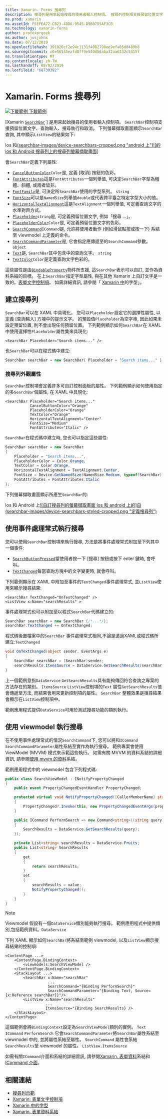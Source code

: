 ```yaml
---
title: Xamarin. Forms 搜尋列
description: 搜尋列是用來起始搜尋的使用者輸入控制項。 搜尋列控制項支援預留位置文字、查詢輸入、執行和取消。 本文說明如何在 XAML 和程式碼中使用搜尋列。
ms.prod: xamarin
ms.assetId: F5EFEA72-CB23-4DD6-9545-D9BB755AF3CB
ms.technology: xamarin-forms
author: profexorgeek
ms.author: jusjohns
ms.date: 07/12/2019
ms.openlocfilehash: 391820cf2e94c1131f4082798ee9efa05d8489b8
ms.sourcegitcommit: c6e56545eafd8ff9e540d56aba32aa6232c5315f
ms.translationtype: MT
ms.contentlocale: zh-TW
ms.lasthandoff: 08/02/2019
ms.locfileid: "68739392"
---
```

# <a name="xamarinforms-searchbar"></a>Xamarin. Forms 搜尋列

[![下載範例](~/media/shared/download.png) 下載範例](https://docs.microsoft.com/samples/xamarin/xamarin-forms-samples/userinterface-searchbardemos/)

[Xamarin [`SearchBar`](xref:Xamarin.Forms.SearchBar) ] 是用來起始搜尋的使用者輸入控制項。 `SearchBar`控制項支援預留位置文字、查詢輸入、搜尋執行和取消。 下列螢幕擷取畫面顯示`SearchBar`查詢, 其中顯示`ListView`的結果如下:

Ios 和[(searchbar-images/device-searchbars-cropped.png "android 上")![的 ios 和 Android 搜尋列上的搜尋列螢幕擷取畫面]](searchbar-images/device-searchbars.png#lightbox "IOS 和 Android 上的搜尋列")

會`SearchBar`定義下列屬性:

* [`CancelButtonColor`](xref:Xamarin.Forms.SearchBar.CancelButtonColor)`Color`是, 定義 [取消] 按鈕的色彩。
* [`FontAttributes`](xref:Xamarin.Forms.SearchBar.FontAttributes)這是`FontAttributes`一個列舉值, 可決定`SearchBar`字型為粗體、斜體, 或兩者皆非。
* [`FontFamily`](xref:Xamarin.Forms.SearchBar.FontFamily)是, 可決定所`SearchBar`使用的字型系列。 `string`
* [`FontSize`](xref:Xamarin.Forms.SearchBar.FontSize)可以是`NamedSize`列舉值`double`或代表跨平臺之特定字型大小的值。
* [`HorizontalTextAlignment`](xref:Xamarin.Forms.SearchBar.HorizontalTextAlignment)這是`TextAlignment`一個列舉值, 可定義查詢文字的水準對齊方式。
* [`Placeholder`](xref:Xamarin.Forms.SearchBar.Placeholder)`string`是, 可定義預留位置文字, 例如「搜尋 ...」。
* [`PlaceholderColor`](xref:Xamarin.Forms.SearchBar.PlaceholderColor)`Color`是, 可定義預留位置文字的色彩。
* [`SearchCommand`](xref:Xamarin.Forms.SearchBar.SearchCommand)`ICommand`是, 允許將使用者動作 (例如滑鼠點按或按一下) 系結至 viewmodel 上定義的命令。
* [`SearchCommandParameter`](xref:Xamarin.Forms.SearchBar.SearchCommandParameter)是, 它會指定應傳遞至的`SearchCommand`參數。 `object`
* [`Text`](xref:Xamarin.Forms.SearchBar.Text)是, `SearchBar`其中包含中的查詢文字。 `string`
* [`TextColor`](xref:Xamarin.Forms.SearchBar.TextColor)`Color`是定義查詢文字色彩的。

這些屬性是由[`BindableProperty`](xref:Xamarin.Forms.BindableProperty)物件所支援, 這`SearchBar`表示可以自訂, 並作為資料系結的目標。 在上`SearchBar`指定字型屬性, 與在其他 Xamarin 上自訂文字是一致的。[表單文字控制項](~/xamarin-forms/user-interface/text/index.md)。 如需詳細資訊, 請參閱「 [Xamarin 中](~/xamarin-forms/user-interface/text/fonts.md)的字型」。

## <a name="create-a-searchbar"></a>建立搜尋列

`SearchBar`可以在 XAML 中具現化。 您可以`Placeholder`設定它的選擇性屬性, 以定義 [查詢輸入] 方塊中的提示文字。 的預設值`Placeholder`為空字串, 因此如果未設定預留位置, 則不會出現任何預留位置。 下列範例顯示如何`SearchBar`在 XAML 中使用選擇性`Placeholder`屬性集來具現化:

```xaml
<SearchBar Placeholder="Search items..." />
```

也`SearchBar`可以在程式碼中建立:

```csharp
SearchBar searchBar = new SearchBar{ Placeholder = "Search items..." };
```

### <a name="searchbar-appearance-properties"></a>搜尋列外觀屬性

`SearchBar`控制項會定義許多可自訂控制面板的屬性。 下列範例顯示如何使用指定的多`SearchBar`個屬性, 在 XAML 中具現化:

```xaml
<SearchBar Placeholder="Search items..."
           CancelButtonColor="Orange"
           PlaceholderColor="Orange"
           TextColor="Orange"
           HorizontalTextAlignment="Center"
           FontSize="Medium"
           FontAttributes="Italic" />
```

`SearchBar`在程式碼中建立時, 您也可以指定這些屬性:

```csharp
SearchBar searchBar = new SearchBar
{
    Placeholder = "Search items...",
    PlaceholderColor = Color.Orange,
    TextColor = Color.Orange,
    HorizontalTextAlignment = TextAlignment.Center,
    FontSize = Device.GetNamedSize(NamedSize.Medium, typeof(SearchBar)),
    FontAttributes = FontAttributes.Italic
};
```

下列螢幕擷取畫面顯示所產生`SearchBar`的:

Ios 和 Android 上[![自訂搜尋列的螢幕擷取畫面 Ios 和 android 上的]自(searchbar-images/device-searchbars-styled-cropped.png "定義搜尋列")](searchbar-images/device-searchbars-styled.png#lightbox "IOS 和 Android 上的自訂搜尋列")

## <a name="perform-a-search-with-event-handlers"></a>使用事件處理常式執行搜尋

您可以使用`SearchBar`控制項來執行搜尋, 方法是將事件處理常式附加至下列其中一個事件:

* [`SearchButtonPressed`](xref:Xamarin.Forms.SearchBar.SearchButtonPressed)當使用者按一下 [搜尋] 按鈕或按下 enter 鍵時, 會呼叫。
* [`TextChanged`](xref:Xamarin.Forms.SearchBar.TextChanged)每當查詢方塊中的文字變更時, 就會呼叫。

下列範例顯示在 XAML 中附加至事件的`TextChanged`事件處理常式, 並`ListView`使用來顯示搜尋結果:

```xaml
<SearchBar TextChanged="OnTextChanged" />
<ListView x:Name="searchResults" >
```

事件處理常式也可以附加至以程式`SearchBar`代碼建立的:

```csharp
SearchBar searchBar = new SearchBar {/*...*/};
searchBar.TextChanged += OnTextChanged;
```

程式碼後置檔案中的`SearchBar` 事件處理常式相同,不論是透過XAML或程式碼所建立:`TextChanged`

```csharp
void OnTextChanged(object sender, EventArgs e)
{
    SearchBar searchBar = (SearchBar)sender;
    searchResults.ItemsSource = DataService.GetSearchResults(searchBar.Text);
}
```

上一個範例意指`DataService` `GetSearchResults`具有能夠傳回符合查詢之專案的方法存在的類別。 `ItemsSource` `ListView`控制項的`Text` 屬性`GetSearchResults`值會傳遞至方法, 而結果會用來更新控制項的屬性。 `SearchBar` 整體效果是搜尋結果會顯示在`ListView`控制項中。

範例應用程式提供`DataService`可用於測試搜尋功能的類別執行。

## <a name="perform-a-search-using-a-viewmodel"></a>使用 viewmodel 執行搜尋

在不使用事件處理常式的情況`SearchCommand`下, 您可以將和`ICommand` `SearchCommandParameter`屬性系結至實作為執行搜尋。 範例專案會使用 ViewModel (MVVM) 模式來示範這些執行。 如需有關 MVVM 的資料系結的詳細資訊, 請參閱[使用 mvvm 的資料](~/xamarin-forms/xaml/xaml-basics/data-bindings-to-mvvm.md)系結。

範例應用程式中的 viewmodel 包含下列程式碼:

```csharp
public class SearchViewModel : INotifyPropertyChanged
{
    public event PropertyChangedEventHandler PropertyChanged;

    protected virtual void NotifyPropertyChanged([CallerMemberName] string propertyName = "")
    {
        PropertyChanged?.Invoke(this, new PropertyChangedEventArgs(propertyName));
    }

    public ICommand PerformSearch => new Command<string>((string query) =>
    {
        SearchResults = DataService.GetSearchResults(query);
    });

    private List<string> searchResults = DataService.Fruits;
    public List<string> SearchResults
    {
        get
        {
            return searchResults;
        }
        set
        {
            searchResults = value;
            NotifyPropertyChanged();
        }
    }
}
```

> [!NOTE]
> Viewmodel 假設有一個`DataService`類別能夠執行搜尋。 範例應用程式中提供類別,包括範例資料。`DataService`

下列 XAML 顯示如何`SearchBar`將系結至範例 viewmodel, 以及`ListView`顯示搜尋結果的控制項:

```xaml
<ContentPage ...>
    <ContentPage.BindingContext>
        <viewmodels:SearchViewModel />
    </ContentPage.BindingContext>
    <StackLayout ...>
        <SearchBar x:Name="searchBar"
                   ...
                   SearchCommand="{Binding PerformSearch}"
                   SearchCommandParameter="{Binding Text, Source={x:Reference searchBar}}"/>
        <ListView x:Name="searchResults"
                  ...
                  ItemsSource="{Binding SearchResults} />
    </StackLayout>
</ContentPage>
```

這個範例會將`BindingContext`設定為`SearchViewModel`類別的實例。 `Text` `ICommand` `PerformSearch` 它會`SearchCommandParameter`將`SearchBar`屬性系結至 viewmodel 中的, 並將屬性系結至屬性。 `SearchCommand` 屬性會系結`SearchResults`至 viewmodel 的屬性。 `ListView.ItemsSource`

如需有關`ICommand`介面和系結的詳細資訊, 請參閱[Xamarin. 表單資料](~/xamarin-forms/app-fundamentals/data-binding/index.md)系結和[ICommand 介面](~/xamarin-forms/app-fundamentals/data-binding/commanding.md)。

## <a name="related-links"></a>相關連結

* [搜尋列示範](https://docs.microsoft.com/samples/xamarin/xamarin-forms-samples/userinterface-searchbardemos/)
* [Xamarin: 表單文字控制項](~/xamarin-forms/user-interface/text/index.md)
* [Xamarin 中的字型](~/xamarin-forms/user-interface/text/fonts.md)
* [Xamarin. 表單資料系結](~/xamarin-forms/app-fundamentals/data-binding/index.md)
